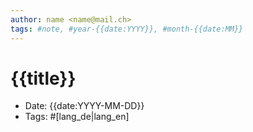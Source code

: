```yaml
---
author: name <name@mail.ch>
tags: #note, #year-{{date:YYYY}}, #month-{{date:MM}}
---
```


# {{title}}

- Date: {{date:YYYY-MM-DD}}
- Tags: #[lang_de|lang_en]

